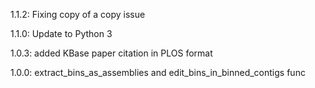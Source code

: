 1.1.2: Fixing copy of a copy issue

1.1.0: Update to Python 3

1.0.3: added KBase paper citation in PLOS format

1.0.0: extract_bins_as_assemblies and edit_bins_in_binned_contigs func
